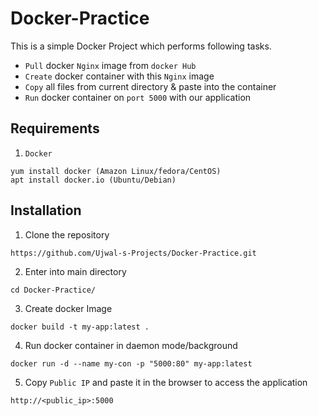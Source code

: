 # Docker-Practice
This is a simple Docker Project which performs following tasks.
- `Pull` docker  `Nginx` image from `docker Hub`
- `Create` docker container with this `Nginx` image
- `Copy` all files from current directory & paste into the container
- `Run` docker container on `port 5000` with our application

 
## Requirements
1. `Docker`
  ```
  yum install docker (Amazon Linux/fedora/CentOS)
  apt install docker.io (Ubuntu/Debian)
  ```

## Installation
1. Clone the repository
  ```
  https://github.com/Ujwal-s-Projects/Docker-Practice.git
  ```

2. Enter into main directory
  ```
  cd Docker-Practice/
  ```

3. Create docker Image
  ```
  docker build -t my-app:latest .
  ```

4. Run docker container in daemon mode/background
  ```
  docker run -d --name my-con -p "5000:80" my-app:latest 
  ```

5. Copy `Public IP` and paste it in the browser to access the application
  ```
  http://<public_ip>:5000
  ```


